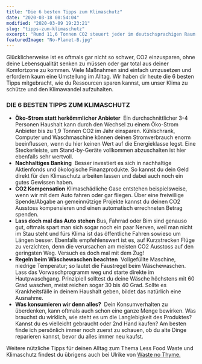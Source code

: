 ```yaml
---
title: "Die 6 besten Tipps zum Klimaschutz"
date: "2020-03-18 08:54:04"
modified: "2020-03-09 19:23:21"
slug: "tipps-zum-klimaschutz"
excerpt: "Rund 11,6 Tonnen CO2 steuert jeder im deutschsprachigen Raum im Durschnitt pro Jahr zum Klimawandel bei. "
featuredImage: "No-Planet-B.jpg"
---
```


Glücklicherweise ist es oftmals gar nicht so schwer, CO2 einzusparen, ohne deine Lebensqualität senken zu müssen oder gar total aus deiner Komfortzone zu kommen. Viele Maßnahmen sind einfach umzusetzen und erfordern kaum eine Umstellung im Alltag. Wir haben dir heute die 6 besten Tipps mitgebracht, wie du Ressourcen sparen kannst, um unser Klima zu schütze und den Klimawandel aufzuhalten.

### **DIE 6 BESTEN TIPPS ZUM KLIMASCHUTZ** 

*   **Öko-Strom statt herkömmlicher Anbieter**  Ein durchschnittlicher 3-4 Personen Haushalt kann durch den Wechsel zu einem Öko-Strom Anbieter bis zu 1,9 Tonnen CO2 im Jahr einsparen. Kühlschrank, Computer und Waschmaschine können deinen Stromverbrauch enorm beeinflussen, wenn du hier keinen Wert auf die Energieklasse legst. Eine Steckerleiste, um Stand-by-Geräte vollkommen abzuschalten ist hier ebenfalls sehr wertvoll.
*   **Nachhaltiges Banking**  Besser investiert es sich in nachhaltige Aktienfonds und ökologische Finanzprodukte. So kannst du dein Geld direkt für den Klimaschutz arbeiten lassen und dabei auch noch ein gutes Gewissen haben.
*   **CO2 Kompensation** Klimaschädliche Gase entstehen beispielsweise, wenn wir mit dem Auto fahren oder gar fliegen. Über eine freiwillige Spende/Abgabe an gemeinnützige Projekte kannst du deinen CO2 Ausstoss kompensieren und einen automatisch errechneten Betrag spenden.
*   **Lass doch mal das Auto stehen** Bus, Fahrrad oder Bim sind genauso gut, oftmals spart man sich sogar noch ein paar Nerven, weil man nicht im Stau steht und fürs Klima ist das öffentliche Fahren sowieso um Längen besser. Ebenfalls empfehlenswert ist es, auf Kurzstrecken Flüge zu verzichten, denn die verursachen am meisten CO2 Ausstoss auf den geringsten Weg. Versuch es doch mal mit dem Zug!
*   **Regeln beim Wäschewaschen beachten**  Vollgefüllte Maschine, niedrige Temperatur; so lautet die Faustregel beim Wäschewaschen. Lass das Vorwaschprogramm weg und starte direkte im Hautpwaschgang. Prinzipiell solltest du deine Wäsche höchstens mit 60 Grad waschen, meist reichen sogar 30 bis 40 Grad. Sollte es Krankheitsfälle in deinem Haushalt geben, bildet das natürlich eine Ausnahme.
*   **Was konsumieren wir denn alles?**  Dein Konsumverhalten zu überdenken, kann oftmals auch schon eine ganze Menge bewirken. Was brauchst du wirklich, wie steht es um die Langlebigkeit des Produktes? Kannst du es vielleicht gebraucht oder 2nd Hand kaufen? Am besten finde ich persönlich immer noch zuerst zu schauen, ob du alte Dinge reparieren kannst, bevor du alles immer neu kaufst.

Weitere nützliche Tipps für deinen Alltag zum Thema Less Food Waste und Klimaschutz findest du übrigens auch bei Ulrike von [Waste no Thyme.](https://wastenothyme.com)